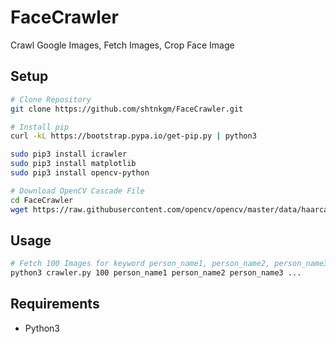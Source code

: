 # FaceCrawler
Crawl Google Images, Fetch Images, Crop Face Image

## Setup

```bash
# Clone Repository
git clone https://github.com/shtnkgm/FaceCrawler.git

# Install pip
curl -kL https://bootstrap.pypa.io/get-pip.py | python3

sudo pip3 install icrawler
sudo pip3 install matplotlib
sudo pip3 install opencv-python

# Download OpenCV Cascade File
cd FaceCrawler
wget https://raw.githubusercontent.com/opencv/opencv/master/data/haarcascades/haarcascade_frontalface_alt.xml
```

## Usage

```bash
# Fetch 100 Images for keyword person_name1, person_name2, person_name3 ...
python3 crawler.py 100 person_name1 person_name2 person_name3 ...
```

## Requirements
 - Python3

